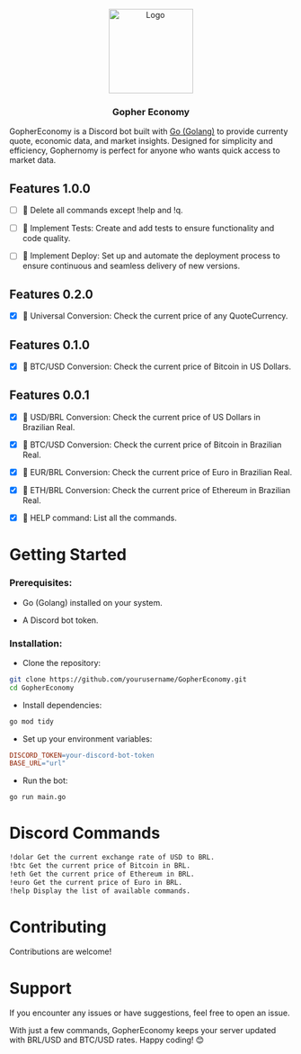 <br />
<div align="center">
  <a href="https://github.com/othneildrew/Best-README-Template">
    <img src="docs/images/logo.png" alt="Logo" height="150">
  </a>

  <h3 align="center">Gopher Economy</h3>
</div>

GopherEconomy is a Discord bot built with [Go (Golang)](https://go.dev/) to provide currenty  quote, economic data, and market insights. Designed for simplicity and efficiency, Gophernomy is perfect for anyone who wants quick access to market data.


## Features 1.0.0

- [ ] 💱 Delete all commands except !help and !q.

- [ ] 🧪 Implement Tests: Create and add tests to ensure functionality and code quality.

- [ ] 🚀 Implement Deploy: Set up and automate the deployment process to ensure continuous and seamless delivery of new versions.

## Features 0.2.0

- [x] 💱 Universal Conversion: Check the current price of any QuoteCurrency.


## Features 0.1.0

- [x] 💱 BTC/USD Conversion: Check the current price of Bitcoin in US Dollars.

## Features 0.0.1

- [x] 💱 USD/BRL Conversion: Check the current price of US Dollars in Brazilian Real.

- [x] 💱 BTC/USD Conversion: Check the current price of Bitcoin in Brazilian Real.

- [x] 💱 EUR/BRL Conversion: Check the current price of Euro in Brazilian Real.

- [x] 💱 ETH/BRL Conversion: Check the current price of Ethereum in Brazilian Real.

- [x] 📜 HELP command: List all the commands.

# Getting Started

### Prerequisites:

- Go (Golang) installed on your system.

- A Discord bot token.

### Installation:

- Clone the repository:

```bash
git clone https://github.com/yourusername/GopherEconomy.git
cd GopherEconomy
```

- Install dependencies:

```bash
go mod tidy
```

- Set up your environment variables:

```makefile
DISCORD_TOKEN=your-discord-bot-token
BASE_URL="url"
```

- Run the bot:

```bash
go run main.go
```

# Discord Commands

```makefile
!dolar Get the current exchange rate of USD to BRL.
!btc Get the current price of Bitcoin in BRL.
!eth Get the current price of Ethereum in BRL.
!euro Get the current price of Euro in BRL.
!help Display the list of available commands.
```

# Contributing

Contributions are welcome!

# Support

If you encounter any issues or have suggestions, feel free to open an issue.

With just a few commands, GopherEconomy keeps your server updated with BRL/USD and BTC/USD rates. Happy coding! 😊